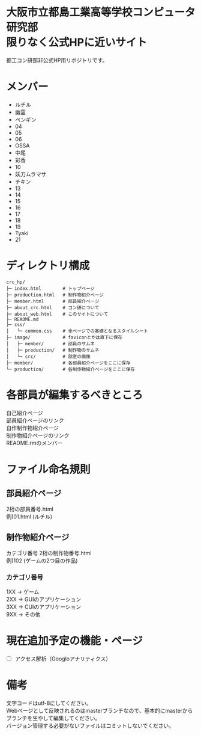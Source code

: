 # 大阪市立都島工業高等学校コンピュータ研究部<br>限りなく公式HPに近いサイト
都工コン研部非公式HP用リポジトリです。

# メンバー
- ルチル
- 幽霊
- ペンギン
- 04
- 05
- 06
- OSSA
- 中尾
- 彩香
- 10
- 妖刀ムラマサ
- チキン
- 13
- 14
- 15
- 16
- 17
- 18
- 19
- Tyaki
- 21

# ディレクトリ構成
```
crc_hp/
├─ index.html        # トップページ
├─ production.html   # 制作物紹介ページ
├─ member.html       # 部員紹介ページ
├─ about_crc.html    # コン研について
├─ about_web.html    # このサイトについて
├─ README.md
├─ css/
│   └─ common.css    # 全ページでの基礎となるスタイルシート
├─ image/            # faviconとかは直下に保存
│   ├─ member/       # 部員のサムネ
│   ├─ production/   # 制作物のサムネ
│   └─ crc/          # 部室の画像
├─ member/           # 各部員紹介ページをここに保存
└─ production/       # 各制作物紹介ページをここに保存
```

# 各部員が編集するべきところ
自己紹介ページ<br>
部員紹介ページのリンク<br>
自作制作物紹介ページ<br>
制作物紹介ページのリンク<br>
README.rmのメンバー<br>

# ファイル命名規則
## 部員紹介ページ
2桁の部員番号.html<br>
例)01.html (ルチル)
## 制作物紹介ページ
カテゴリ番号 2桁の制作物番号.html<br>
例)102 (ゲームの2つ目の作品)
### カテゴリ番号
1XX -> ゲーム<br>
2XX -> GUIのアプリケーション<br>
3XX -> CUIのアプリケーション<br>
9XX -> その他<br>

# 現在追加予定の機能・ページ
- [ ] アクセス解析（Googloアナリティクス）

# 備考
文字コードはutf-8にしてください。<br>
Webページとして反映されるのはmasterブランチなので、基本的にmasterからブランチを生やして編集してください。<br>
バージョン管理する必要がないファイルはコミットしないでください。
